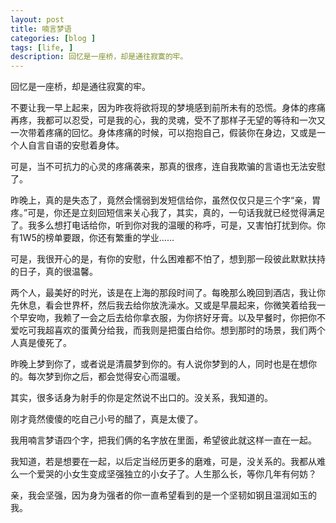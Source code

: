 ```yaml
---
layout: post
title: 喃言梦语
categories: [blog ]
tags: [life, ]
description: 回忆是一座桥，却是通往寂寞的牢。
---
```



回忆是一座桥，却是通往寂寞的牢。
 
不要让我一早上起来，因为昨夜将欲将现的梦境感到前所未有的恐慌。身体的疼痛再疼，我都可以忍受，可是我的心，我的灵魂，受不了那样子无望的等待和一次又一次带着疼痛的回忆。身体疼痛的时候，可以抱抱自己，假装你在身边，又或是一个人自言自语的安慰着身体。

可是，当不可抗力的心灵的疼痛袭来，那真的很疼，连自我欺骗的言语也无法安慰了。
 
昨晚上，真的是失态了，竟然会懦弱到发短信给你，虽然仅仅只是三个字“亲，胃疼。”可是，你还是立刻回短信来关心我了，其实，真的，一句话我就已经觉得满足了。我多么想打电话给你，听到你对我的温暖的称呼，可是，又害怕打扰到你。你有1W5的榜单要跟，你还有繁重的学业......

可是，我很开心的是，有你的安慰，什么困难都不怕了，想到那一段彼此默默扶持的日子，真的很温馨。

两个人，最美好的时光，该是在上海的那段时间了。每晚那么晚回到酒店，我让你先休息，看会世界杯，然后我去给你放洗澡水。又或是早晨起来，你微笑着给我一个早安吻，我赖了一会之后去给你拿衣服，为你挤好牙膏。以及早餐时，你把你不爱吃可我超喜欢的蛋黄分给我，而我则是把蛋白给你。想到那时的场景，我们两个人真是傻死了。

昨晚上梦到你了，或者说是清晨梦到你的。有人说你梦到的人，同时也是在想你的。每次梦到你之后，都会觉得安心而温暖。

其实，很多话身为射手的你是定然说不出口的。没关系，我知道的。

刚才竟然傻傻的吃自己小号的醋了，真是太傻了。

我用喃言梦语四个字，把我们俩的名字放在里面，希望彼此就这样一直在一起。

我知道，若是想要在一起，以后定当经历更多的磨难，可是，没关系的。我都从难么一个爱哭的小女生变成坚强独立的小女子了。人生那么长，等你几年有何妨？

亲，我会坚强，因为身为强者的你一直希望看到的是一个坚韧如钢且温润如玉的我。